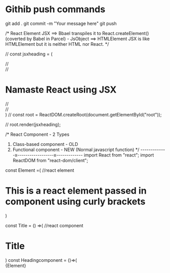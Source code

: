 # Githib push commands
git add .
git commit -m "Your message here"
git push

/* 
React Element
JSX  ==> Bbael transpiles it to React.createElement() (coverted by Babel in Parcel) - JsObject ==> HTMLElement
JSX is like HTMLElement but it is neither HTML nor React.
*/

// const jsxheading = (<div id="parent">
//     <div id="child">
//         <h1 id="heading">Namaste React using JSX</h1>
//     </div>
// </div>)
// const root = ReactDOM.createRoot(document.getElementById("root"));

// root.render(jsxheading);

/* 
React Component - 2 Types
1. Class-based component - OLD
2. Functional component - NEW (Normal javascript function)
*/
-------------x------------------x-------------
import React from "react";
import ReactDOM from "react-dom/client";

const Element =(                      //react element
    <h1 className="element">This is a react element passed in component using curly brackets </h1>
)

const Title = () =>(                  //react component 
    <h1 className="title">Title</h1>
)
const Headingcomponent = ()=>(
    <div id="parent">
        {Element}
        <Title />
        <div id="child"> 
            <h1 id="heading">Namaste React using Functional Component</h1>
        </div>
    </div>
);

const root = ReactDOM.createRoot(document.getElementById("root"));
root.render(<Headingcomponent />); //Rendering a React Component.

<!-- 
/** 
 * Header
 * - Logo
 * - Nav Items
 * Body
 * - Search
 * - RestaurantContainer
 *   - RestraurantCard
 *     -Img
 *     -Name of Res, Star Rating, Cuisine, delivery time
 * Footer
 * - Copyright
 * - Address
 * - Contact
 */ -->


#Named Export - Allows to export multile files from same file.
export const CDN_URL = "https://media-assets.swiggy.com/swiggy/image/upload/fl_lossy,f_auto,q_auto,w_660/" ;

export const LOGO_URL = "https://img.freepik.com/premium-vector/shopping-logo-design_646665-153.jpg?w=360";



# React_Hooks
(Normal JS utility function)
- useState() - Superpowerful State Variables in React.
- useEffect()


